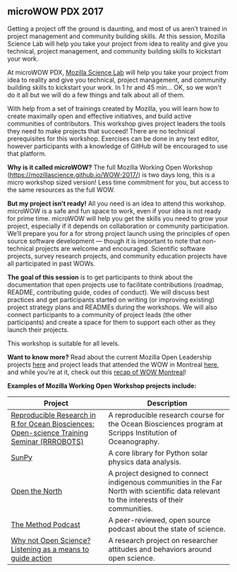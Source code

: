 ## microWOW PDX 2017

Getting a project off the ground is daunting, and most of us aren’t trained in project management and community building skills. At this session, Mozilla Science Lab will help you take your project from idea to reality and give you technical, project management, and community building skills to kickstart your work.

At microWOW PDX, [Mozilla Science Lab](https://science.mozilla.org/) will help you take your project from idea to reality and give you technical, project management, and community building skills to kickstart your work. In 1 hr and 45 min... OK, so we won't do it all but we will do a few things and talk about all of them. 

With help from a set of trainings created by Mozilla, you will learn how to create maximally open and effective initiatives, and build active communities of contributors. This workshop gives project leaders the tools they need to make projects that succeed! There are no technical prerequisites for this workshop. Exercises can be done in any text editor, however participants with a knowledge of GitHub will be encouraged to use that platform.

**Why is it called microWOW?** The full Mozilla Working Open Workshop (https://mozillascience.github.io/WOW-2017/) is two days long, this is a micro workshop sized version! Less time commitment for you, but access to the same resources as the full WOW.

**But my project isn’t ready!**  All you need is an idea to attend this workshop. microWOW is a safe and fun space to work, even if your idea is not ready for prime time. microWOW will help you get the skills you need to grow your project, especially if it depends on collaboration or community participation. We’ll prepare you for a for strong project launch using the principles of open source software development — though it is important to note that non-technical projects are welcome and encouraged. Scientific software projects, survey research projects, and community education projects have all participated in past WOWs.

**The goal of this session** is to get participants to think about the documentation that open projects use to facilitate contributions (roadmap, README, contributing guide, codes of conduct). We will discuss best practices and get participants started on writing (or improving existing) project strategy plans and READMEs during the workshops. We will also connect participants to a community of project leads (the other participants) and create a space for them to support each other as they launch their projects.

This workshop is suitable for all levels.

**Want to know more?** Read about the current Mozilla Open Leadership projects [here](https://mozilla.github.io/leadership-training/projects/) and project leads that attended the WOW in Montreal [here](https://mozillascience.github.io/WOW-2017/), and while you’re at it, check out this [recap of WOW Montreal](https://science.mozilla.org/blog/2017-wow-wrap-up)!


**Examples of Mozilla Working Open Workshop projects include:**

Project | Description | 
--- | --- |
[Reproducible Research in R for Ocean Biosciences: Open-science Training Seminar (RRROBOTS)](https://github.com/Open-Data-Science-at-SIO/RRROBOTS) | A reproducible research course for the Ocean Biosciences program at Scripps Institution of Oceanography.|
[SunPy](http://sunpy.org/) | A core library for Python solar physics data analysis. |
[Open the North](https://github.com/Monsauce/Open-the-North) | A project designed to connect indigenous communities in the Far North with scientific data relevant to the interests of their communities. |
[The Method Podcast](https://github.com/the-method/podcast) | A peer-reviewed, open source podcast about the state of science. |
[Why not Open Science? Listening as a means to guide action](https://github.com/dasaderi/WhyNotOpenScience) | A research project on researcher attitudes and behaviors around open science. |

